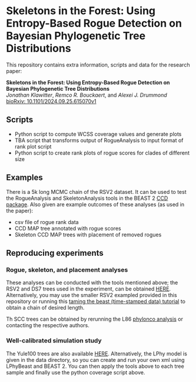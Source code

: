 # Skeletons in the Forest: Using Entropy-Based Rogue Detection on Bayesian Phylogenetic Tree Distributions
This repository contains extra information, scripts and data for the research paper:

**Skeletons in the Forest: Using Entropy-Based Rogue Detection on Bayesian Phylogenetic Tree Distributions**<br>
*Jonathan Klawitter*, *Remco R. Bouckaert*, and *Alexei J. Drummond*<br>
[bioRxiv: 10.1101/2024.09.25.615070v1](https://www.biorxiv.org/content/10.1101/2024.09.25.615070)

## Scripts

- Python script to compute WCSS coverage values and generate plots
- TBA script that transforms output of RogueAnalysis to input format of rank plot script
- Python script to create rank plots of rogue scores for clades of different size
<!-- The trees are drawn with FigTree and the cloudograms are made with [DensiTree](https://www.cs.auckland.ac.nz/~remco/DensiTree/). -->

## Examples

There is a 5k long MCMC chain of the RSV2 dataset.
It can be used to test the RogueAnalysis and SkeletonAnalysis tools in the BEAST 2 [CCD package](https://github.com/CompEvol/CCD).
Also given are example outcomes of these analyses (as used in the paper):
- csv file of rogue rank data
- CCD MAP tree annotated with rogue scores
- Skeleton CCD MAP trees with placement of removed rogues

## Reproducing experiments

### Rogue, skeleton, and placement analyses
These analyses can be conducted with the tools mentioned above;
the RSV2 and DS7 trees used in the experiment, can be obtained [HERE](https://doi.org/10.17608/k6.auckland.27041803). 
Alternatively, you may use the smaller RSV2 exampled provided in this repository or running this [taming the beast (time-stamped data) tutorial](https://taming-the-beast.org/tutorials/MEP-tutorial/) to obtain a chain of desired length.

Th SCC trees can be obtained by rerunning the L86 [phylonco analysis](https://github.com/bioDS/beast-phylonco-paper)
or contacting the respective authors.

### Well-calibrated simulation study
 
The Yule100 trees are also available [HERE](https://doi.org/10.17608/k6.auckland.27041803).
Alternatively, the LPhy model is given in the data directory, so you can create and run your own xml using LPhyBeast and BEAST 2.
You can then apply the tools above to each tree sample and finally use the python coverage script above.

